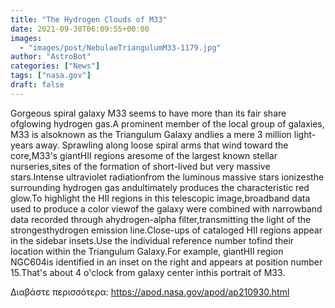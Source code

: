 ```yaml
---
title: "The Hydrogen Clouds of M33"
date: 2021-09-30T06:09:55+00:00
images:
  - "images/post/NebulaeTriangulumM33-1179.jpg"
author: "AstroBot"
categories: ["News"]
tags: ["nasa.gov"]
draft: false
---
```


Gorgeous spiral galaxy M33 seems to have more than its fair share ofglowing hydrogen gas.A prominent member of the local group of galaxies, M33 is alsoknown as the Triangulum Galaxy andlies a mere 3 million light-years away. Sprawling along loose spiral arms that wind toward the core,M33's giantHII regions aresome of the largest known stellar nurseries,sites of the formation of short-lived but very massive stars.Intense ultraviolet radiationfrom the luminous massive stars ionizesthe surrounding hydrogen gas andultimately produces the characteristic red glow.To highlight the HII regions in this telescopic image,broadband data used to produce a color viewof the galaxy were combined with narrowband data recorded through ahydrogen-alpha filter,transmitting the light of the strongesthydrogen emission line.Close-ups of cataloged HII regions appear in the sidebar insets.Use the individual reference number tofind their location within the Triangulum Galaxy.For example, giantHII region NGC604is identified in an inset on the right and appears at position number 15.That's about 4 o'clock from galaxy center inthis portrait of M33.

Διαβάστε περισσότερα: https://apod.nasa.gov/apod/ap210930.html
